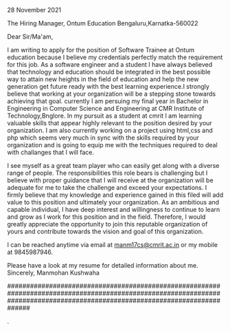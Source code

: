 28 November 2021

The Hiring Manager, 
Ontum Education
Bengaluru,Karnatka-560022

Dear Sir/Ma'am,

I am writing to apply for the position of Software Trainee at Ontum education because I believe my credentials perfectly match the requirement for this job.
As a software engineer and a student I have always believed that technology and education should be integrated in the best possible way to attain new heights in the field of education and
help the new generation get  future ready with the best learning experience.I strongly  believe that working at your organization will be a stepping stone towards achieving 
that goal.
currently I am persuing my final year in Bachelor in Engineering in Computer Science and Engineering at CMR Institute of Technology,Bnglore.
In my pursuit  as  a student at cmrit  I am learning valuable skills that appear highly relevant to the position desired by your organization.
I am also currently working on a project using html,css and php which seems very much in sync with the skills required by your organization and 
is going to equip me with the techniques required to deal with challanges that I will face.

I see myself as a great team player who can easily get along with a diverse range of people. The responsibilities this role bears is challenging but I believe with proper
guidance that I will receive at the organization will be adequate for me to take the challenge and exceed your expectations.
I firmly believe that my knowledge and experience gained in this filed will add value to this position and ultimately your organization. As an ambitious and capable individual,
I have deep interest and willingness to continue to learn and grow as I work for this position and in the field. Therefore, I would greatly appreciate the opportunity to
join this reputable organization of yours and contribute towards the vision and goal of this organization. 

I can be reached anytime via email at manm17cs@cmrit.ac.in or my mobile at 9845987946.

Please have a look at my resume for detailed information about me.
Sincerely, 
Manmohan Kushwaha 



##############################################################################################################################################################################


.




 

